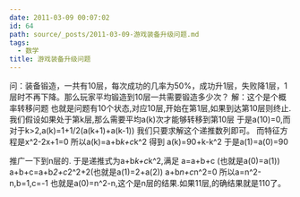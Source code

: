 ```yaml
---
date: 2011-03-09 00:07:02
id: 64
path: source/_posts/2011-03-09-游戏装备升级问题.md
tags:
  - 数学
title: 游戏装备升级问题
---
```



问：装备锻造，一共有10层，每次成功的几率为50%，成功升1层，失败降1层，1层时不再下降。那么玩家平均锻造到10层一共需要锻造多少次？
解：这个是个概率转移问题
也就是问题有10个状态,对应10层,开始在第1层,如果到达第10层则终止.
我们假设如果处于第k层,那么需要平均a(k)次才能够转移到第10层
于是a(10)=0,而对于k>2,a(k)=1+1/2(a(k+1)+a(k-1))
我们只要求解这个递推数列即可。
而特征方程是x^2-2x+1=0
所以a(k)=a+b*k+c*k^2
得到
a(k)=90+k-k^2
于是a(1)=a(0)=90

推广一下到n层的.
于是递推式为a+b*k+c*k^2,满足
a=a+b+c (也就是a(0)=a(1))
a+b+c=a+b*2+c*2^2+2(也就是a(1)=2+a(2))
a+b*n+c*n^2=0
所以a=n^2-n,b=1,c=-1
也就是a(0)=n^2-n,这个是n层的结果.如果11层,的确结果就是110了。